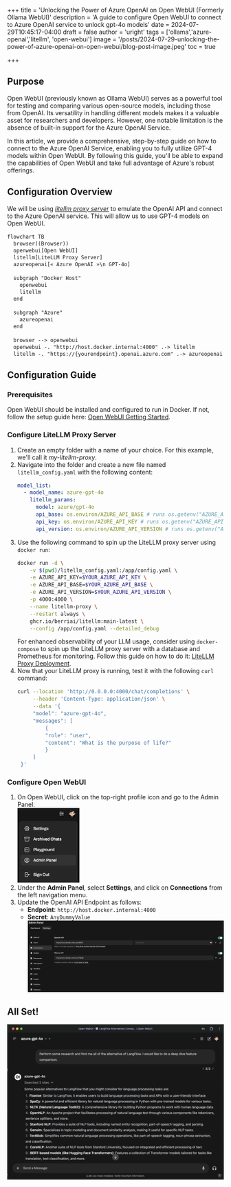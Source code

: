 +++
title = 'Unlocking the Power of Azure OpenAI on Open WebUI (Formerly Ollama WebUI)'
description = 'A guide to configure Open WebUI to connect to Azure OpenAI service to unlock gpt-4o models'
date = 2024-07-29T10:45:17-04:00
draft = false
author = 'uright'
tags = ['ollama','azure-openai','litellm', 'open-webui']
image = '/posts/2024-07-29-unlocking-the-power-of-azure-openai-on-open-webui/blog-post-image.jpeg'
toc = true

+++

## Purpose

Open WebUI (previously known as Ollama WebUI) serves as a powerful tool for testing and comparing various open-source models, including those from OpenAI. Its versatility in handling different models makes it a valuable asset for researchers and developers. However, one notable limitation is the absence of built-in support for the Azure OpenAI Service.

In this article, we provide a comprehensive, step-by-step guide on how to connect to the Azure OpenAI Service, enabling you to fully utilize GPT-4 models within Open WebUI. By following this guide, you'll be able to expand the capabilities of Open WebUI and take full advantage of Azure's robust offerings.

## Configuration Overview

We will be using [*litellm proxy server*](https://www.litellm.ai/) to emulate the OpenAI API and connect to the Azure OpenAI service. This will allow us to use GPT-4 models on Open WebUI.

```mermaid
flowchart TB
  browser((Browser))
  openwebui[Open WebUI]
  litellm[LiteLLM Proxy Server]
  azureopenai[« Azure OpenAI »\n GPT-4o]
  
  subgraph "Docker Host"
    openwebui
    litellm
  end

  subgraph "Azure"
    azureopenai
  end

  browser --> openwebui
  openwebui -. "http://host.docker.internal:4000" .-> litellm
  litellm -. "https://{yourendpoint}.openai.azure.com" .-> azureopenai
```

## Configuration Guide

### Prerequisites

Open WebUI should be installed and configured to run in Docker. If not, follow the setup guide here: [Open WebUI Getting Started](https://docs.openwebui.com/getting-started/).

### Configure LiteLLM Proxy Server

1. Create an empty folder with a name of your choice. For this example, we'll call it *my-litellm-proxy*.
2. Navigate into the folder and create a new file named `litellm_config.yaml` with the following content:
   ```yaml
   model_list:
     - model_name: azure-gpt-4o
       litellm_params:
         model: azure/gpt-4o
         api_base: os.environ/AZURE_API_BASE # runs os.getenv("AZURE_API_BASE")
         api_key: os.environ/AZURE_API_KEY # runs os.getenv("AZURE_API_KEY")
         api_version: os.environ/AZURE_API_VERSION # runs os.getenv("AZURE_API_VERSION")
   ```
3. Use the following command to spin up the LiteLLM proxy server using `docker run`:
    ```bash
    docker run -d \
        -v $(pwd)/litellm_config.yaml:/app/config.yaml \
        -e AZURE_API_KEY=$YOUR_AZURE_API_KEY \
        -e AZURE_API_BASE=$YOUR_AZURE_API_BASE \
        -e AZURE_API_VERSION=$YOUR_AZURE_API_VERSION \
        -p 4000:4000 \
        --name litellm-proxy \
        --restart always \
        ghcr.io/berriai/litellm:main-latest \
        --config /app/config.yaml --detailed_debug
    ```
    For enhanced observability of your LLM usage, consider using `docker-compose` to spin up the LiteLLM proxy server with a database and Prometheus for monitoring. Follow this guide on how to do it: [LiteLLM Proxy Deployment](https://docs.litellm.ai/docs/proxy/deploy).
4. Now that your LiteLLM proxy is running, test it with the following `curl` command:
   ```bash
   curl --location 'http://0.0.0.0:4000/chat/completions' \
        --header 'Content-Type: application/json' \
        --data '{
        "model": "azure-gpt-4o",
        "messages": [
            {
            "role": "user",
            "content": "What is the purpose of life?"
            }
        ]
    }'
   ```

### Configure Open WebUI
1. On Open WebUI, click on the top-right profile icon and go to the Admin Panel.
    <br/><img src="openwebui-profile-menu.png" style="width:30%;align:center" alt="openwebui-profile-menu" />
2. Under the **Admin Panel**, select **Settings**, and click on **Connections** from the left navigation menu.
3. Update the OpenAI API Endpoint as follows:
   - **Endpoint**: `http://host.docker.internal:4000`
   - **Secret**: `AnyDummyValue`
   ![OpenAI Config Setting](openai-config-setting.png)

## All Set!

![You're all set!](all-set.png)